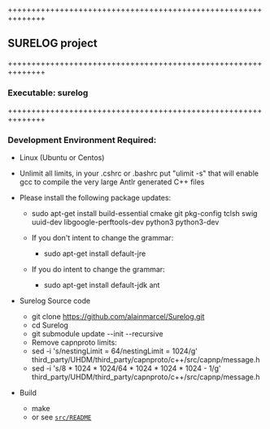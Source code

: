 ++++++++++++++++++++++++++++++++++++++++++++++++++++++++++++++
## SURELOG project
++++++++++++++++++++++++++++++++++++++++++++++++++++++++++++++
### Executable: surelog
++++++++++++++++++++++++++++++++++++++++++++++++++++++++++++++

### Development Environment Required:

* Linux (Ubuntu or Centos)

* Unlimit all limits, in your .cshrc or .bashrc put "ulimit -s"
  that will enable gcc to compile the very large Antlr generated C++ files

* Please install the following package updates:

   * sudo apt-get install build-essential cmake git pkg-config tclsh swig uuid-dev libgoogle-perftools-dev python3 python3-dev

   * If you don't intent to change the grammar:
     * sudo apt-get install default-jre
   * If you do intent to change the grammar:
     * sudo apt-get install default-jdk ant

* Surelog Source code
  * git clone https://github.com/alainmarcel/Surelog.git
  * cd Surelog
  * git submodule update --init --recursive
  * Remove capnproto limits:
  * sed -i 's/nestingLimit = 64/nestingLimit = 1024/g' third_party/UHDM/third_party/capnproto/c++/src/capnp/message.h
  * sed -i 's/8 \* 1024 \* 1024/64 \* 1024 \* 1024 \* 1024 - 1/g' third_party/UHDM/third_party/capnproto/c++/src/capnp/message.h 
* Build
  * make
  * or see [`src/README`](./src/README.md)
